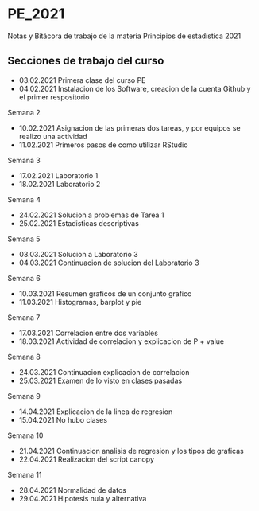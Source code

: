 # PE_2021
Notas y Bitácora de trabajo de la materia Principios de estadística 2021


## Secciones de trabajo del curso

+ 03.02.2021 Primera clase del curso PE
+ 04.02.2021 Instalacion de los Software, creacion de la cuenta Github y el primer respositorio

Semana 2
+ 10.02.2021 Asignacion de las primeras dos tareas, y por equipos se realizo una actividad
+ 11.02.2021 Primeros pasos de como utilizar RStudio

Semana 3
+ 17.02.2021 Laboratorio 1
+ 18.02.2021 Laboratorio 2

Semana 4
+ 24.02.2021 Solucion a problemas de Tarea 1
+ 25.02.2021 Estadisticas descriptivas 

Semana 5
+ 03.03.2021 Solucion a Laboratorio 3
+ 04.03.2021 Continuacion de solucion del Laboratorio 3

Semana 6
+ 10.03.2021 Resumen graficos de un conjunto grafico
+ 11.03.2021 Histogramas, barplot  y pie

Semana 7
+ 17.03.2021 Correlacion entre dos variables
+ 18.03.2021 Actividad de correlacion y explicacion de P + value

Semana 8
+ 24.03.2021 Continuacion explicacion de correlacion 
+ 25.03.2021 Examen de lo visto en clases pasadas

Semana 9
+ 14.04.2021 Explicacion de la linea de regresion 
+ 15.04.2021 No hubo clases

Semana 10
+ 21.04.2021 Continuacion analisis de regresion y los tipos de graficas
+ 22.04.2021 Realizacion del script canopy

Semana 11
+ 28.04.2021 Normalidad de datos
+ 29.04.2021 Hipotesis nula y alternativa
